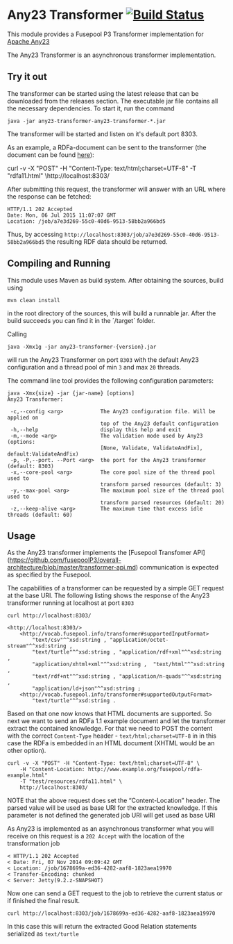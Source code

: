 # Any23 Transformer [![Build Status](https://travis-ci.org/fusepoolP3/p3-any23-transformer.svg)](https://travis-ci.org/fusepoolP3/p3-any23-transformer)

This module provides a Fusepool P3 Transformer implementation for 
[Apache Any23](http://any23.apache.org)

The Any23 Transformer is an asynchronous transformer implementation.

## Try it out

The transformer can be started using the latest release that can be downloaded from the releases section. The executable jar file contains all the necessary dependencies. To start it, run the command

    java -jar any23-transformer-any23-transformer-*.jar 

The transformer will be started and listen on it's default port 8303. 

As an example, a RDFa-document can be sent to the transformer (the document can be found [here](https://github.com/fusepoolP3/p3-any23-transformer/blob/master/src/test/resources/rdfa11.html)):

 curl -v -X "POST" -H "Content-Type: text/html;charset=UTF-8" -T "rdfa11.html" \http://localhost:8303/

After submitting this request, the transformer will answer with an URL where the response can be fetched:

    HTTP/1.1 202 Accepted
    Date: Mon, 06 Jul 2015 11:07:07 GMT
    Location: /job/a7e3d269-55c0-40d6-9513-58bb2a966bd5

Thus, by accessing `http://localhost:8303/job/a7e3d269-55c0-40d6-9513-58bb2a966bd5` the resulting RDF data should be returned.

## Compiling and Running

This module uses Maven as build system. After obtaining the sources, build using

    mvn clean install

in the root directory of the sources, this will build a runnable jar. 
After the build succeeds you can find it in the ´/target´ folder.

Calling

    java -Xmx1g -jar any23-transformer-{version}.jar

will run the Any23 Transformer on port `8303` with the default Any23 configuration
and a thread pool of min `3` and max `20` threads.

The command line tool provides the following configuration parameters:

    java -Xmx{size} -jar {jar-name} [options]
    Any23 Transformer:
    
     -c,--config <arg>            The Any23 configuration file. Will be applied on
                                  top of the Any23 default configuration
     -h,--help                    display this help and exit
     -m,--mode <arg>              The validation mode used by Any23 (options:
                                  [None, Validate, ValidateAndFix], default:ValidateAndFix)
     -p, -P,--port. --Port <arg>  the port for the Any23 transformer (default: 8303)
     -x,--core-pool <arg>         The core pool size of the thread pool used to
                                  transform parsed resources (default: 3)
     -y,--max-pool <arg>          The maximum pool size of the thread pool used to
                                  transform parsed resources (default: 20)
     -z,--keep-alive <arg>        The maximum time that excess idle threads (default: 60)


## Usage

As the Any23 transformer implements the [Fusepool Transfomer API]
(https://github.com/fusepoolP3/overall-architecture/blob/master/transformer-api.md) 
communication is expected as specified by the Fusepool.

The capabilities of a transformer can be requested by a simple GET request at 
the base URI. The following listing shows the response of the Any23 transformer 
running at localhost at port `8303`

    curl http://localhost:8303/

    <http://localhost:8303/>
        <http://vocab.fusepool.info/transformer#supportedInputFormat>
            "text/csv"^^xsd:string , "application/octet-stream"^^xsd:string ,
            "text/turtle"^^xsd:string , "application/rdf+xml"^^xsd:string ,
            "application/xhtml+xml"^^xsd:string ,  "text/html"^^xsd:string ,
            "text/rdf+nt"^^xsd:string , "application/n-quads"^^xsd:string ,
            "application/ld+json"^^xsd:string ;
        <http://vocab.fusepool.info/transformer#supportedOutputFormat>
            "text/turtle"^^xsd:string .

Based on that one now knows that HTML documents are supported. So next we want 
to send an RDFa 1.1 example document and let the transformer extract the 
contained knowledge. For that we need to POST the content with the correct
`Content-Type` header - `text/html;charset=UTF-8` in in this case the 
RDFa is embedded in an HTML document (XHTML would be an other option). 

    curl -v -X "POST" -H "Content-Type: text/html;charset=UTF-8" \
        -H "Content-Location: http://www.example.org/fusepool/rdfa-example.html" 
        -T "test/resources/rdfa11.html" \
        http://localhost:8303/

NOTE that the above request does set the “Content-Location” header. The parsed 
value will be used as base URI for the extracted knowledge. If this parameter 
is not defined the generated job URI will get used as base URI

As Any23 is implemented as an asynchronous transformer what you will receive on 
this request is a `202 Accept` with the location of the transformation job

    < HTTP/1.1 202 Accepted
    < Date: Fri, 07 Nov 2014 09:09:42 GMT
    < Location: /job/1678699a-ed36-4282-aaf8-1823aea19970
    < Transfer-Encoding: chunked
    < Server: Jetty(9.2.z-SNAPSHOT)

Now one can send a GET request to the job to retrieve the current status or if 
finished the final result.

    curl http://localhost:8303/job/1678699a-ed36-4282-aaf8-1823aea19970

In this case this will return the extracted Good Relation statements 
serialized as `text/turtle`

